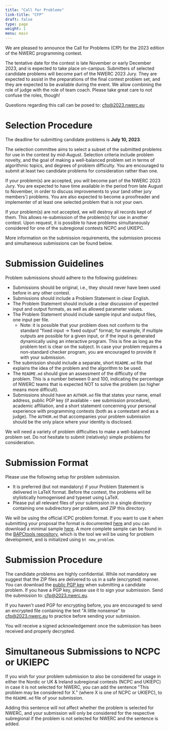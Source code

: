 ```yaml
---
title: "Call for Problems"
link-title: "CFP"
draft: false
type: page
weight: 1
menu: main
---
```


We are pleased to announce the Call for Problems (CfP) for the 2023 edition of the NWERC programming contest.

The tentative date for the contest is late November or early December 2023, and is expected to take place on-campus. Submitters of selected candidate problems will become part of the NWERC 2023 Jury. They are expected to assist in the preparations of the final contest problem set, and they are expected to be available during the event. We allow combining the role of judge with the role of team coach. Please take great care to not confuse the roles, though!

Questions regarding this call can be posed to: [cfp@2023.nwerc.eu](mailto:cfp@2023.nwerc.eu)

# Selection Procedure

The deadline for submitting candidate problems is **July 10, 2023**.

The selection committee aims to select a subset of the submitted problems for use in the contest by mid-August. Selection criteria include problem novelty, and the goal of making a well-balanced problem set in terms of algorithmic topics, and degrees of problem difficulty. You are encouraged to submit at least two candidate problems for consideration rather than one.

If your problem(s) are accepted, you will become part of the NWERC 2023 Jury. You are expected to have time available in the period from late August to November, in order to discuss improvements to your (and other jury members') problems. You are also expected to become a proofreader and implementer of at least one selected problem that is not your own.

If your problem(s) are not accepted, we will destroy all records kept of them. This allows re-submission of the problem(s) for use in another contest. Upon request, it is possible to have problems simultaneously considered for one of the subregional contests NCPC and UKIEPC.

More information on the submission requirements, the submission process and simultaneous submissions can be found below.

# Submission Guidelines

Problem submissions should adhere to the following guidelines:

- Submissions should be original, i.e., they should never have been used before in any other contest.
- Submissions should include a Problem Statement in clear English.
- The Problem Statement should include a clear discussion of expected input and output formats, as well as allowed parameter values.
- The Problem Statement should include sample input and output files, one input per file.
  - Note: it is possible that your problem does not conform to the standard "fixed input -> fixed output" format; for example, if multiple outputs are possible for a given input, or if the input is generated dynamically using an interactive program. This is fine as long as the problem text is clear on the subject. In case your problem requires a non-standard checker program, you are encouraged to provide it with your submission.
- The submission should include a separate, short `README.md` file that explains the idea of the problem and the algorithm to be used.
- The `README.md` should give an assessment of the difficulty of the problem. This is a number between 0 and 100, indicating the percentage of NWERC teams that is expected NOT to solve the problem (so higher means more difficult).
- Submissions should have an `AUTHOR.md` file that states your name, email address, public PGP key (if available - see submission procedure), academic affiliation, and a short statement concerning your personal experience with programming contests (both as a contestant and as a judge). The `AUTHOR.md` that accompanies your problem submission should be the only place where your identity is disclosed.

We will need a variety of problem difficulties to make a well-balanced problem set. Do not hesitate to submit (relatively) simple problems for consideration.

# Submission Format

Please use the following setup for problem submission.

- It is preferred (but not mandatory) if your Problem Statement is delivered in LaTeX format. Before the contest, the problems will be stylistically homogenised and typeset using LaTeX.
- Please put all relevant files of your submission in a single directory containing one subdirectory per problem, and ZIP this directory.

We will be using the official ICPC problem format. If you want to use it when
submitting your proposal the format is documented
[here](https://icpc.io/problem-package-format/spec/problem_package_format) and
you can download a minimal sample [here](/problem_name.zip). A more
complete sample can be found in the [BAPCtools
repository](https://github.com/RagnarGrootKoerkamp/BAPCtools/tree/master/skel/problem),
which is the tool we will be using for problem development, and is initialized
using `bt new_problem`.

# Submission Procedure

The candidate problems are highly confidential. While not mandatory we suggest that the ZIP files are delivered to us in a safe (encrypted) manner. You can download the [public PGP key](/pgp2023.asc) when submitting a candidate problem. If you have a PGP key, please use it to sign your submission.
Send the submission to: [cfp@2023.nwerc.eu](mailto:cfp@2023.nwerc.eu).

If you haven't used PGP for encrypting before, you are encouraged to send an encrypted file containing the text "A little nonsense" to [cfp@2023.nwerc.eu](mailto:cfp@2023.nwerc.eu) to practice before sending your submission.

You will receive a signed acknowledgement once the submission has been received and properly decrypted.

# Simultaneous Submissions to NCPC or UKIEPC

If you wish for your problem submission to also be considered for usage in either the Nordic or UK & Ireland subregional contests (NCPC and UKIEPC) in case it is not selected for NWERC, you can add the sentence "This problem may be considered for X." (where X is one of NCPC or UKIEPC), to the `README.md` file of your submission.

Adding this sentence will not affect whether the problem is selected for NWERC, and your submission will only be considered for the respective subregional if the problem is not selected for NWERC and the sentence is added.
